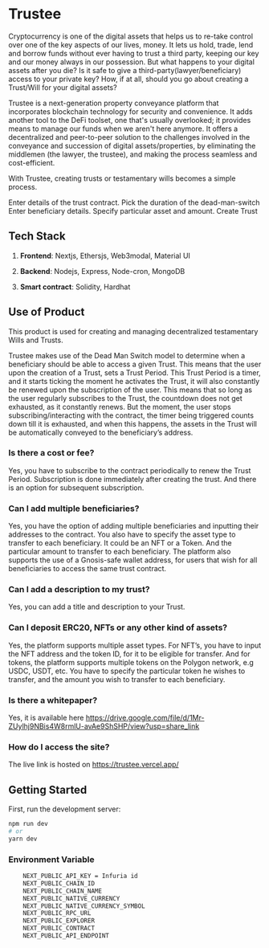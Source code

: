 # Trustee
Cryptocurrency is one of the digital assets that helps us to re-take control over one of the key aspects of our lives, money. It lets us hold, trade, lend and borrow funds without ever having to trust a third party, keeping our key and our money always in our possession.
But what happens to your digital assets after you die?  Is it safe to give a third-party(lawyer/beneficiary) access to your private key? How, if at all, should you go about creating a Trust/Will for your digital assets?

Trustee is a next-generation property conveyance platform that incorporates blockchain technology for security and convenience. It adds another tool to the DeFi toolset, one that's usually overlooked; it provides means to manage our funds when we aren't here anymore. It offers a decentralized and peer-to-peer solution to the challenges involved in the conveyance and succession of digital assets/properties, by eliminating the middlemen (the lawyer, the trustee), and making the process seamless and cost-efficient.

With Trustee, creating trusts or testamentary wills becomes a simple process.

Enter details of the trust contract.
Pick the duration of the dead-man-switch
Enter beneficiary details.
Specify particular asset and amount.
Create Trust


## Tech Stack

   1. **Frontend**: Nextjs, Ethersjs, Web3modal, Material UI

   2. **Backend**: Nodejs, Express, Node-cron, MongoDB

   3. **Smart contract**: Solidity, Hardhat


## Use of Product
This product is used for creating and managing decentralized testamentary Wills and Trusts. 

Trustee makes use of the Dead Man Switch model to determine when a beneficiary should be able to access a given Trust. This means that the user upon the creation of a Trust, sets a Trust Period. This Trust Period is a timer, and it starts ticking the moment he activates the Trust, it will also constantly be renewed upon the subscription of the user. This means that so long as the user regularly subscribes to the Trust, the countdown does not get exhausted, as it constantly renews.
But the moment, the user stops subscribing/interacting with the contract, the timer being triggered counts down till it is exhausted, and when this happens, the assets in the Trust will be automatically conveyed to the beneficiary’s address.

### Is there a cost or fee?
Yes, you have to subscribe to the contract periodically to renew the Trust Period. Subscription is done immediately after creating the trust. And there is an option for subsequent subscription.

### Can I add multiple beneficiaries?
Yes, you have the option of adding multiple beneficiaries and inputting their addresses to the contract. You also have to specify the asset type to transfer to each beneficiary. It could be an NFT or a Token. And the particular amount to transfer to each beneficiary.
The platform also supports the use of a Gnosis-safe wallet address, for users that wish for all beneficiaries to access the same trust contract.

### Can I add a description to my trust?
Yes, you can add a title and description to your Trust.

### Can I deposit ERC20, NFTs or any other kind of assets?
Yes, the platform supports multiple asset types. 
For NFT’s, you have to input the NFT address and the token ID, for it to be eligible for transfer.
And for tokens, the platform supports multiple tokens on the Polygon network, e.g USDC, USDT, etc. You have to specify the particular token he wishes to transfer, and the amount you wish to transfer to each beneficiary.

### Is there a whitepaper?
Yes, it is available here https://drive.google.com/file/d/1Mr-ZUylhj9NBis4W8rmlU-avAe9ShSHP/view?usp=share_link

### How do I access the site?
The live link is hosted on https://trustee.vercel.app/


## Getting Started

First, run the development server:

```bash
npm run dev
# or
yarn dev
```

### Environment Variable

```bash
    NEXT_PUBLIC_API_KEY = Infuria id
    NEXT_PUBLIC_CHAIN_ID
    NEXT_PUBLIC_CHAIN_NAME 
    NEXT_PUBLIC_NATIVE_CURRENCY 
    NEXT_PUBLIC_NATIVE_CURRENCY_SYMBOL
    NEXT_PUBLIC_RPC_URL
    NEXT_PUBLIC_EXPLORER
    NEXT_PUBLIC_CONTRACT 
    NEXT_PUBLIC_API_ENDPOINT
```
